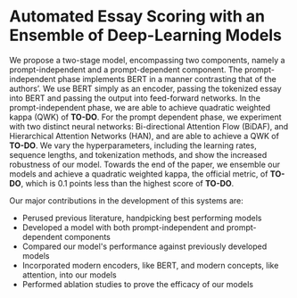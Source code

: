 # Automated Essay Scoring with an Ensemble of Deep-Learning Models

We propose a two-stage model, encompassing two components, namely a prompt-independent and a prompt-dependent component.
The prompt-independent phase implements BERT in a manner contrasting that of the authors’. We use BERT simply as an
encoder, passing the tokenized essay into BERT and passing the output into feed-forward networks. In the
prompt-independent phase, we are able to achieve quadratic weighted kappa (QWK) of **TO-DO**. For the prompt
dependent phase, we experiment with two distinct neural networks: Bi-directional Attention Flow (BiDAF), 
and Hierarchical Attention Networks (HAN), and are able to achieve a QWK of **TO-DO**. We vary the hyperparameters, including
the learning rates, sequence lengths, and tokenization methods, and show the increased robustness of our model. Towards
the end of the paper, we ensemble our models and achieve a quadratic weighted kappa, the official metric, of
**TO-DO**, which is 0.1 points less than the highest score of **TO-DO**.

Our major contributions in the development of this systems are:

- Perused previous literature, handpicking best performing models
- Developed a model with both prompt-independent and prompt-dependent components
- Compared our model's performance against previously developed models 
- Incorporated modern encoders, like BERT, and modern concepts, like attention, into our models
- Performed ablation studies to prove the efficacy of our models
